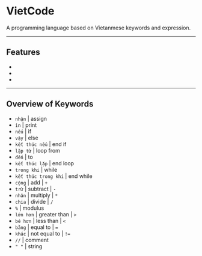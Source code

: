 # VietCode

A programming language based on Vietanmese keywords and expression.

---

## Features
-
-
-

---

## Overview of Keywords

- `nhận`  | assign
- `in`  | print 
- `nếu`  | if
- `vậy`  | else
- `kết thúc nếu`  | end if 
- `lặp từ`  | loop from
- `đến`  | to
- `kết thúc lặp`  | end loop 
- `trong khi`  | while
- `kết thúc trong khi`  | end while 
- `cộng`  | add | `+`
- `trừ`  | subtract | `-`
- `nhân`  | multiply | `*`
- `chia`  | divide | `/`
- `%`  | modulus 
- `lớn hơn`  | greater than | `>`
- `bé hơn`  | less than | `<`
- `bằng`  | equal to | `=`
- `khác`  | not equal to | `!=`
- `//`  | comment
- `" "`  | string
